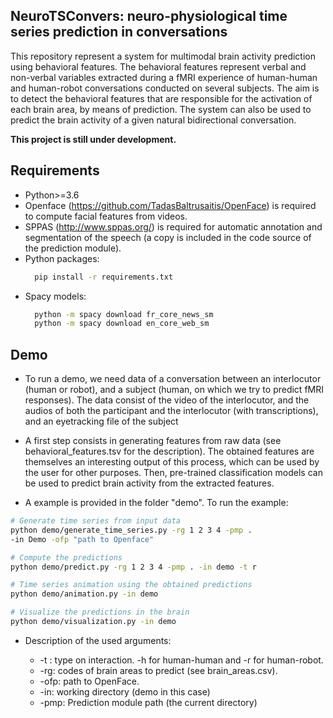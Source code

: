 <!--- ## Introduction --->
## NeuroTSConvers: neuro-physiological time series prediction in conversations
This repository represent a system for multimodal brain activity prediction using behavioral features. The behavioral features represent verbal and non-verbal variables extracted during a fMRI experience of human-human and human-robot conversations conducted on several subjects.
The aim is to detect the behavioral features that are responsible for the activation of each brain area, by means of prediction. The system can also be used to predict the brain activity of a given natural bidirectional conversation.  

__This project is still under development.__


## Requirements
  * Python>=3.6
  * Openface  (https://github.com/TadasBaltrusaitis/OpenFace) is required to compute facial features from videos.
  * SPPAS (http://www.sppas.org/) is required for automatic annotation and segmentation of the speech (a copy is included in the code source of the prediction module).
  * Python packages:
    ```bash
      pip install -r requirements.txt
    ```
  * Spacy  models:
    ```bash
      python -m spacy download fr_core_news_sm
      python -m spacy download en_core_web_sm
    ```

## Demo
  * To run a demo, we need data of a conversation between an interlocutor (human or robot), and a subject (human, on which we try to predict fMRI responses). The data consist of the video of the interlocutor, and the audios of both the participant and the interlocutor (with transcriptions), and an eyetracking file of the subject

  * A first step consists in generating features from raw data (see behavioral_features.tsv for the description). The obtained features are themselves an interesting output of this process, which can be used by the user for other purposes.
  Then, pre-trained classification models can be used to predict brain activity from the extracted features.

  * A example is provided in the folder "demo". To run the example:

  ```bash
  # Generate time series from input data
  python demo/generate_time_series.py -rg 1 2 3 4 -pmp .
  -in Demo -ofp "path to Openface"

  # Compute the predictions
  python demo/predict.py -rg 1 2 3 4 -pmp . -in demo -t r

  # Time series animation using the obtained predictions
  python demo/animation.py -in demo

  # Visualize the predictions in the brain
  python demo/visualization.py -in demo
  ```

  * Description of the used arguments:

    * -t : type on interaction. -h for human-human and -r for human-robot.
    * -rg: codes of brain areas to predict (see brain_areas.csv).
    * -ofp: path to OpenFace.
    * -in: working directory (demo in this case)
    * -pmp: Prediction module path (the current directory)
